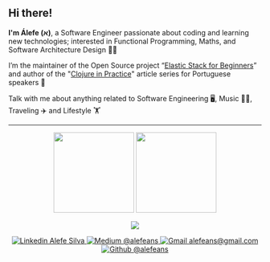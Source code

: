 ## Hi there!

**I'm Álefe (א)**, a Software Engineer passionate about coding and learning new technologies; interested in Functional Programming, Maths, and Software Architecture Design 👨‍💻

I’m the maintainer of the Open Source project “[Elastic Stack for Beginners](https://github.com/alefeans/elastic-stack)” and author of the "[Clojure in Practice](https://alefeans.medium.com/)" article series for Portuguese speakers 🚀

Talk with me about anything related to Software Engineering 🖥️, Music 🥁🎼, Traveling ✈️ and Lifestyle 🏋

---
<!-- [![Github Status](https://github-readme-stats.vercel.app/api?username=alefeans&theme=dracula&show_icons=true&hide_border=true)](https://github.com/anuraghazra/github-readme-stats)
[![Most Used Languages](https://github-readme-stats.vercel.app/api/top-langs/?username=alefeans&hide=html&layout=compact&theme=dracula&hide_border=true)](https://github.com/anuraghazra/github-readme-stats) -->

<p align="center">
  <img
    src="https://github-readme-stats.vercel.app/api?username=alefeans&theme=dracula&show_icons=true&hide_border=true"
    height="160"
  />
  <img
    src="https://github-readme-stats.vercel.app/api/top-langs/?username=alefeans&hide=html&layout=compact&theme=dracula&hide_border=true"
    height="160"
  />
</p>

<p align="center">
  <a href="https://skillicons.dev">
    <img src="https://skills.thijs.gg/icons?i=clojure,py,ts,js,react,nodejs,graphql,vscode,docker,kubernetes,aws,linux&theme=dark" />
  </a>
</p>

<p align="center">
  <a href="https://www.linkedin.com/in/alefe-da-silva/">
    <img alt="Linkedin Alefe Silva" src="https://img.shields.io/badge/Álefe_Silva-blue?&logo=Linkedin&logoColor=white&style=for-the-badge&link=https://www.linkedin.com/in/alefe-da-silva/" />
  </a>
  <a href="https://medium.com/@alefeans/">
    <img alt="Medium @alefeans" src="https://img.shields.io/badge/Álefe_Silva-black?&logo=Medium&logoColor=white&style=for-the-badge&link=https://medium.com/@alefeans/" />
  </a>
  <a href="mailto:alefeans@gmail.com">
    <img alt="Gmail alefeans@gmail.com" src="https://img.shields.io/badge/alefeans@gmail.com-006bed?&logo=Gmail&logoColor=white&style=for-the-badge&link=mailto:alefeans@gmail.com" />
  </a>
  <a href="https://github.com/alefeans">
    <img alt="Github @alefeans" src="https://img.shields.io/github/followers/alefeans?label=follow&style=for-the-badge" />
  </a>
</p>
